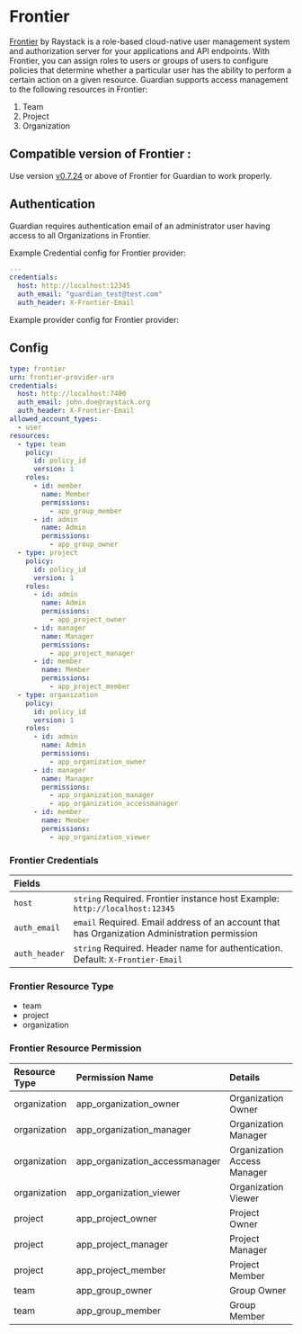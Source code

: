 # Frontier

[Frontier](https://raystack-frontier.vercel.app/) by Raystack is a role-based cloud-native user management system and authorization server for your applications and API endpoints. With Frontier, you can assign roles to users or groups of users to configure policies that determine whether a particular user has the ability to perform a certain action on a given resource. Guardian supports access management to the following resources in Frontier:

1. Team
2. Project
3. Organization

## Compatible version of Frontier :

Use version [v0.7.24](https://github.com/raystack/frontier/releases/tag/v0.7.24) or above of Frontier for Guardian to work properly.

## Authentication

Guardian requires authentication email of an administrator user having access to all Organizations in Frontier.

Example Credential config for Frontier provider:

```yaml
---
credentials:
  host: http://localhost:12345
  auth_email: "guardian_test@test.com"
  auth_header: X-Frontier-Email
```

Example provider config for Frontier provider:

## Config

```yaml title="sample.config.yaml"
type: frontier
urn: frontier-provider-urn
credentials:
  host: http://localhost:7400
  auth_email: john.doe@raystack.org
  auth_header: X-Frontier-Email
allowed_account_types:
  - user
resources:
  - type: team
    policy:
      id: policy_id
      version: 1
    roles:
      - id: member
        name: Member
        permissions:
          - app_group_member
      - id: admin
        name: Admin
        permissions:
          - app_group_owner
  - type: project
    policy:
      id: policy_id
      version: 1
    roles:
      - id: admin
        name: Admin
        permissions:
          - app_project_owner
      - id: manager
        name: Manager
        permissions:
          - app_project_manager
      - id: member
        name: Member
        permissions:
          - app_project_member
  - type: organization
    policy:
      id: policy_id
      version: 1
    roles:
      - id: admin
        name: Admin
        permissions:
          - app_organization_owner
      - id: manager
        name: Manager
        permissions:
          - app_organization_manager
          - app_organization_accessmanager
      - id: member
        name: Member
        permissions:
          - app_organization_viewer
```

### Frontier Credentials

| Fields        |                                                                                               |
| :------------ | :-------------------------------------------------------------------------------------------- |
| `host`        | `string` Required. Frontier instance host Example: `http://localhost:12345`                   |
| `auth_email`  | `email` Required. Email address of an account that has Organization Administration permission |
| `auth_header` | `string` Required. Header name for authentication. Default: `X-Frontier-Email`                |

### Frontier Resource Type

- team
- project
- organization

### Frontier Resource Permission

| **Resource Type** | **Permission Name**            | **Details**                 |
| :---------------- | :----------------------------- | :-------------------------- |
| organization      | app_organization_owner         | Organization Owner          |
| organization      | app_organization_manager       | Organization Manager        |
| organization      | app_organization_accessmanager | Organization Access Manager |
| organization      | app_organization_viewer        | Organization Viewer         |
| project           | app_project_owner              | Project Owner               |
| project           | app_project_manager            | Project Manager             |
| project           | app_project_member             | Project Member              |
| team              | app_group_owner                | Group Owner                 |
| team              | app_group_member               | Group Member                |
